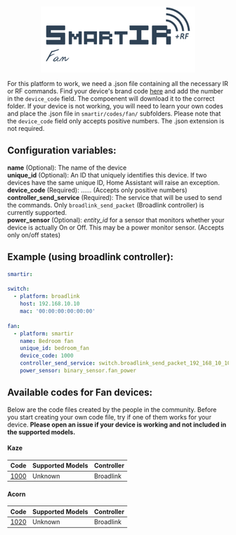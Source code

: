 <p align="center">
  <a href="#"><img src="assets/smartir_fan.png" width="350" alt="SmartIR Media Player"></a>
</p>

For this platform to work, we need a .json file containing all the necessary IR or RF commands.
Find your device's brand code [here](FAN.md#available-codes-for-fan-devices) and add the number in the `device_code` field. The compoenent will download it to the correct folder. If your device is not working, you will need to learn your own codes and place the .json file in `smartir/codes/fan/` subfolders. Please note that the `device_code` field only accepts positive numbers. The .json extension is not required.

## Configuration variables:
**name** (Optional): The name of the device<br />
**unique_id** (Optional): An ID that uniquely identifies this device. If two devices have the same unique ID, Home Assistant will raise an exception.<br />
**device_code** (Required): ...... (Accepts only positive numbers)<br />
**controller_send_service** (Required): The service that will be used to send the commands. Only `broadlink_send_packet` (Broadlink controller) is currently supported.<br />
**power_sensor** (Optional): *entity_id* for a sensor that monitors whether your device is actually On or Off. This may be a power monitor sensor. (Accepts only on/off states)<br />

## Example (using broadlink controller):
```yaml
smartir:

switch:
  - platform: broadlink
    host: 192.168.10.10
    mac: '00:00:00:00:00:00'
    
fan:
  - platform: smartir
    name: Bedroom fan
    unique_id: bedroom_fan
    device_code: 1000
    controller_send_service: switch.broadlink_send_packet_192_168_10_10
    power_sensor: binary_sensor.fan_power
```

## Available codes for Fan devices:
Below are the code files created by the people in the community. Before you start creating your own code file, try if one of them works for your device. **Please open an issue if your device is working and not included in the supported models.**

#### Kaze
| Code | Supported Models | Controller |
| ------------- | -------------------------- | ------------- |
[1000](../codes/fan/1000.json)|Unknown|Broadlink

#### Acorn
| Code | Supported Models | Controller |
| ------------- | -------------------------- | ------------- |
[1020](../codes/fan/1020.json)|Unknown|Broadlink
